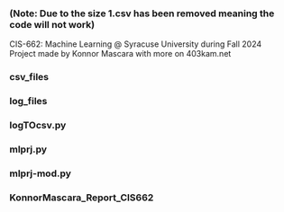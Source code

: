 ### (Note: Due to the size 1.csv has been removed meaning the code will not work)
CIS-662: Machine Learning @ Syracuse University during Fall 2024 <br/>
Project made by Konnor Mascara with more on 403kam.net

### csv_files 

### log_files 

### logTOcsv.py 

### mlprj.py

### mlprj-mod.py

### KonnorMascara_Report_CIS662
